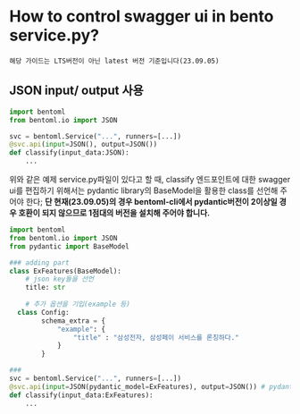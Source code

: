 # How to control swagger ui in bento service.py?
```
해당 가이드는 LTS버전이 아닌 latest 버전 기준입니다(23.09.05)
```
## JSON input/ output 사용

```python
import bentoml
from bentoml.io import JSON

svc = bentoml.Service("...", runners=[...])
@svc.api(input=JSON(), output=JSON())
def classify(input_data:JSON):
	...
```

위와 같은 예제 service.py파일이 있다고 할 때, classify 엔드포인트에 대한 swagger ui를 편집하기 위해서는 pydantic library의 BaseModel을 활용한 class를 선언해 주어야 한다; **단 현재(23.09.05)의 경우 bentoml-cli에서 pydantic버전이 2이상일 경우 호환이 되지 않으므로 1점대의 버전을 설치해 주어야 합니다.**

```python
import bentoml
from bentoml.io import JSON
from pydantic import BaseModel

### adding part
class ExFeatures(BaseModel):
	# json key들을 선언
	title: str
	
	# 추가 옵션을 기입(example 등)
  class Config:
		schema_extra = {
			"example": {
				"title" : "삼성전자, 삼성페이 서비스를 론칭하다."
			}
		}

###
svc = bentoml.Service("...", runners=[...])
@svc.api(input=JSON(pydantic_model=ExFeatures), output=JSON()) # pydantic_model인자에 위에서 선언한 ExFeatures 클래스를 넣어줍니다
def classify(input_data:ExFeatures):
	...
```